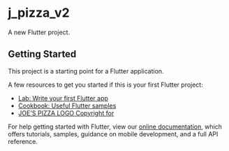 # j_pizza_v2

A new Flutter project.

## Getting Started

This project is a starting point for a Flutter application.

A few resources to get you started if this is your first Flutter project:

- [Lab: Write your first Flutter app](https://flutter.dev/docs/get-started/codelab)
- [Cookbook: Useful Flutter samples](https://flutter.dev/docs/cookbook)
- [JOE'S PIZZA LOGO Copyright for ](https://joespizza.tn/)

For help getting started with Flutter, view our
[online documentation](https://flutter.dev/docs), which offers tutorials,
samples, guidance on mobile development, and a full API reference.
